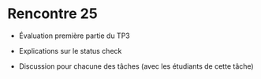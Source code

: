 # Rencontre 25

- Évaluation première partie du TP3

- Explications sur le status check

- Discussion pour chacune des tâches (avec les étudiants de cette tâche)



